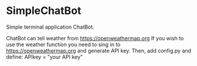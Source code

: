 # SimpleChatBot
Simple terminal application ChatBot.

ChatBot can tell weather from https://openweathermap.org
If you wish to use the weather function you need to sing in to https://openweathermap.org and generate API key.
Then, add config.py and define: APIkey = "your API key"